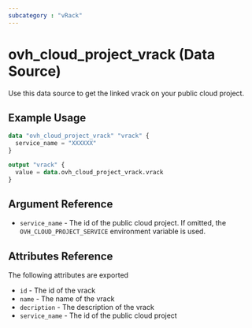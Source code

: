 ```yaml
---
subcategory : "vRack"
---
```


# ovh_cloud_project_vrack (Data Source)

Use this data source to get the linked vrack on your public cloud project.

## Example Usage

```terraform
data "ovh_cloud_project_vrack" "vrack" {
  service_name = "XXXXXX"
}

output "vrack" {
  value = data.ovh_cloud_project_vrack.vrack
}
```

## Argument Reference

* `service_name` - The id of the public cloud project. If omitted, the `OVH_CLOUD_PROJECT_SERVICE` environment variable is used.

## Attributes Reference

The following attributes are exported
* `id` - The id of the vrack
* `name` - The name of the vrack
* `decription` - The description of the vrack
* `service_name` - The id of the public cloud project
